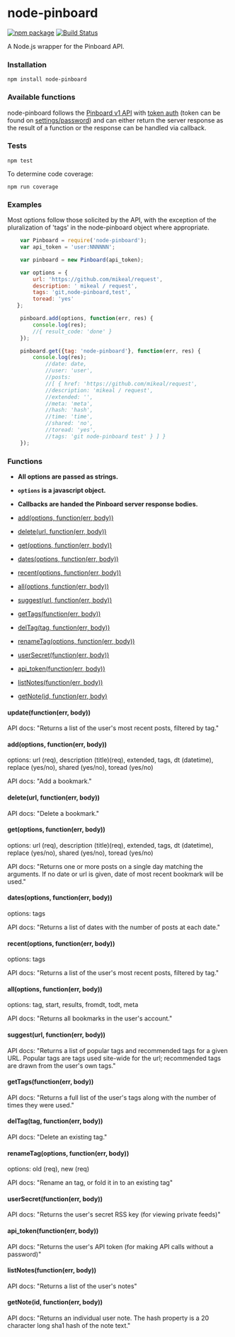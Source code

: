 # node-pinboard 

[![npm package](https://img.shields.io/npm/v/node-pinboard.svg?style=flat-square)](https://www.npmjs.org/package/node-pinboard)
[![Build Status](https://travis-ci.org/maxmechanic/node-pinboard.svg?branch=master)](https://travis-ci.org/maxmechanic/node-pinboard)

A Node.js wrapper for the Pinboard API.

### Installation
	npm install node-pinboard

### Available functions
  node-pinboard follows the [Pinboard v1 API](https://pinboard.in/api/) with [token auth](https://pinboard.in/api/#authentication) (token can be found on [settings/password](https://pinboard.in/settings/password)) and can either return the server response as the result of a function or the response can be handled via callback.

### Tests
	npm test

To determine code coverage:

	npm run coverage

### Examples
  Most options follow those solicited by the API, with the exception of the pluralization of 'tags' in the node-pinboard object where appropriate.

```javascript
	var Pinboard = require('node-pinboard');
	var api_token = 'user:NNNNNN';

	var pinboard = new Pinboard(api_token);

	var options = {
		url: 'https://github.com/mikeal/request',
		description: ' mikeal / request',
		tags: 'git,node-pinboard,test',
		toread: 'yes'
   };

	pinboard.add(options, function(err, res) {
    	console.log(res);
    	//{ result_code: 'done' }
	});

	pinboard.get({tag: 'node-pinboard'}, function(err, res) {
		console.log(res);
			//date: date,
  			//user: 'user',
  			//posts:
   			//[ { href: 'https://github.com/mikeal/request',
      		//description: 'mikeal / request',
      		//extended: '',
      		//meta: 'meta',
      		//hash: 'hash',
      		//time: 'time',
      		//shared: 'no',
      		//toread: 'yes',
      		//tags: 'git node-pinboard test' } ] }
	});
```

### Functions ###

- **All options are passed as strings.**
- **`options` is a javascript object.**
- **Callbacks are handed the Pinboard server response bodies.**

- [add(options, function(err, body))](#addoptions-functionbody)
- [delete(url, function(err, body))](#deleteurl-functionbody)
- [get(options, function(err, body))](#getoptions-functionbody)
- [dates(options, function(err, body))](#datesoptions-functionbody)
- [recent(options, function(err, body))](#recentoptions-functionbody)
- [all(options, function(err, body))](#alloptions-functionbody)
- [suggest(url, function(err, body))](#suggesturl-functionbody)
- [getTags(function(err, body))](#getTagsfunctionbody)
- [delTag(tag, function(err, body))](#delTagtag-functionbody)
- [renameTag(options, function(err, body))](#renameTagoptions-functionbody)
- [userSecret(function(err, body))](#userSecretfunctionbody)
- [api_token(function(err, body))](#api_tokenfunctionbody)
- [listNotes(function(err, body))](#listNotesfunctionbody)
- [getNote(id, function(err, body)](#getNoteid-functionbody)

#### update(function(err, body))

API docs: "Returns a list of the user's most recent posts, filtered by tag."

#### add(options, function(err, body))

options: url (req), description (title)(req), extended, tags, dt (datetime), replace (yes/no), shared (yes/no), toread (yes/no)

API docs: "Add a bookmark."

#### delete(url, function(err, body))

API docs: "Delete a bookmark."

#### get(options, function(err, body))

options: url (req), description (title)(req), extended, tags, dt (datetime), replace (yes/no), shared (yes/no), toread (yes/no)

API docs: "Returns one or more posts on a single day matching the arguments. If no date or url is given, date of most recent bookmark will be used."

#### dates(options, function(err, body))

options: tags

API docs: "Returns a list of dates with the number of posts at each date."

#### recent(options, function(err, body))

options: tags

API docs: "Returns a list of the user's most recent posts, filtered by tag."

#### all(options, function(err, body))

options: tag, start, results, fromdt, todt, meta

API docs: "Returns all bookmarks in the user's account."

#### suggest(url, function(err, body))

API docs: "Returns a list of popular tags and recommended tags for a given URL. Popular tags are tags used site-wide for the url; recommended tags are drawn from the user's own tags."

#### getTags(function(err, body))

API docs: "Returns a full list of the user's tags along with the number of times they were used."

#### delTag(tag, function(err, body))

API docs: "Delete an existing tag."

#### renameTag(options, function(err, body))

options: old (req), new (req)

API docs: "Rename an tag, or fold it in to an existing tag"

#### userSecret(function(err, body))

API docs: "Returns the user's secret RSS key (for viewing private feeds)"

#### api_token(function(err, body))

API docs: "Returns the user's API token (for making API calls without a password)"

#### listNotes(function(err, body))

API docs: "Returns a list of the user's notes"

#### getNote(id, function(err, body))

API docs: "Returns an individual user note. The hash property is a 20 character long sha1 hash of the note text."
